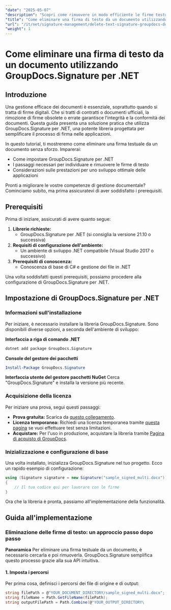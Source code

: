 ```yaml
---
"date": "2025-05-07"
"description": "Scopri come rimuovere in modo efficiente le firme testuali dai documenti utilizzando GroupDocs.Signature per .NET. Migliora la gestione dei tuoi documenti con questa guida semplice da seguire."
"title": "Come eliminare una firma di testo da un documento utilizzando GroupDocs.Signature per .NET"
"url": "/it/net/signature-management/delete-text-signature-groupdocs-dotnet/"
"weight": 1
---
```


# Come eliminare una firma di testo da un documento utilizzando GroupDocs.Signature per .NET

## Introduzione

Una gestione efficace dei documenti è essenziale, soprattutto quando si tratta di firme digitali. Che si tratti di contratti o documenti ufficiali, la rimozione di firme obsolete o errate garantisce l'integrità e la conformità dei documenti. Questa guida presenta una soluzione pratica che utilizza GroupDocs.Signature per .NET, una potente libreria progettata per semplificare il processo di firma nelle applicazioni.

In questo tutorial, ti mostreremo come eliminare una firma testuale da un documento senza sforzo. Imparerai:
- Come impostare GroupDocs.Signature per .NET
- I passaggi necessari per individuare e rimuovere le firme di testo
- Considerazioni sulle prestazioni per uno sviluppo ottimale delle applicazioni

Pronti a migliorare le vostre competenze di gestione documentale? Cominciamo subito, ma prima assicuratevi di aver soddisfatto i prerequisiti.

## Prerequisiti

Prima di iniziare, assicurati di avere quanto segue:
1. **Librerie richieste:**
   - GroupDocs.Signature per .NET (si consiglia la versione 21.10 o successiva)
2. **Requisiti di configurazione dell'ambiente:**
   - Un ambiente di sviluppo .NET compatibile (Visual Studio 2017 o successivo)
3. **Prerequisiti di conoscenza:**
   - Conoscenza di base di C# e gestione dei file in .NET

Una volta soddisfatti questi prerequisiti, possiamo procedere alla configurazione di GroupDocs.Signature per .NET.

## Impostazione di GroupDocs.Signature per .NET

### Informazioni sull'installazione

Per iniziare, è necessario installare la libreria GroupDocs.Signature. Sono disponibili diverse opzioni, a seconda dell'ambiente di sviluppo:

**Interfaccia a riga di comando .NET**
```bash
dotnet add package GroupDocs.Signature
```

**Console del gestore dei pacchetti**
```powershell
Install-Package GroupDocs.Signature
```

**Interfaccia utente del gestore pacchetti NuGet**
Cerca "GroupDocs.Signature" e installa la versione più recente.

### Acquisizione della licenza

Per iniziare una prova, segui questi passaggi:
- **Prova gratuita:** Scarica da [questo collegamento](https://releases.groupdocs.com/signature/net/).
- **Licenza temporanea:** Richiedi una licenza temporanea tramite [questa pagina](https://purchase.groupdocs.com/temporary-license/) se vuoi effettuare test senza limitazioni.
- **Acquistare:** Per l'uso in produzione, acquistare la libreria tramite [Pagina di acquisto di GroupDocs](https://purchase.groupdocs.com/buy).

### Inizializzazione e configurazione di base

Una volta installato, inizializza GroupDocs.Signature nel tuo progetto. Ecco un rapido esempio di configurazione:

```csharp
using (Signature signature = new Signature("sample_signed_multi.docx"))
{
    // Il tuo codice qui per lavorare con le firme
}
```

Ora che la libreria è pronta, passiamo all'implementazione della funzionalità.

## Guida all'implementazione

### Eliminazione delle firme di testo: un approccio passo dopo passo

**Panoramica**
Per eliminare una firma testuale da un documento, è necessario cercarla e poi rimuoverla. GroupDocs.Signature semplifica questo processo grazie alla sua API intuitiva.

#### 1. Imposta i percorsi
Per prima cosa, definisci i percorsi dei file di origine e di output:

```csharp
string filePath = @"YOUR_DOCUMENT_DIRECTORY/sample_signed_multi.docx"; // Aggiorna con il percorso effettivo del file
string fileName = Path.GetFileName(filePath);
string outputFilePath = Path.Combine(@"YOUR_OUTPUT_DIRECTORY\